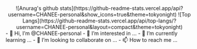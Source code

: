 <div align="center">
<br><br>
![Anurag's github stats](https://github-readme-stats.vercel.app/api?username=CHANEE-personal&show_icons=true&theme=tokyonight)
![Top Langs](https://github-readme-stats.vercel.app/api/top-langs/?username=CHANEE-personal&layout=compact&theme=tokyonight)
</div>
- 👋 Hi, I’m @CHANEE-personal
- 👀 I’m interested in ...
- 🌱 I’m currently learning ...
- 💞️ I’m looking to collaborate on ...
- 📫 How to reach me ...

<!---
CHANEE-personal/CHANEE-personal is a ✨ special ✨ repository because its `README.md` (this file) appears on your GitHub profile.
You can click the Preview link to take a look at your changes.
--->
